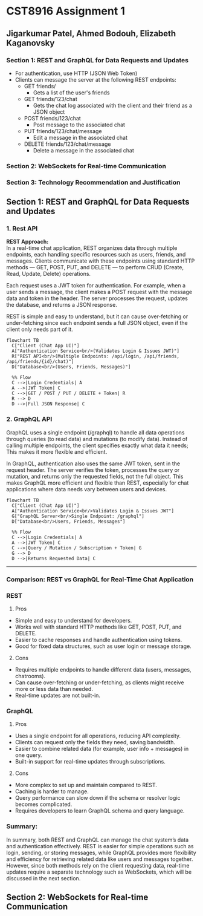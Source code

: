 # CST8916 Assignment 1
## Jigarkumar Patel, Ahmed Bodouh, Elizabeth Kaganovsky

### Section 1: REST and GraphQL for Data Requests and Updates
 - For authentication, use HTTP (JSON Web Token)
 - Clients can message the server at the following REST endpoints:
 	- GET friends/ 
 		- Gets a list of the user's friends
 	- GET friends/123/chat
 		- Gets the chat log associated with the client and their friend as a JSON object
 	- POST friends/123/chat
 		- Post message to the associated chat
 	- PUT friends/123/chat/message
 		- Edit a message in the associated chat
 	- DELETE friends/123/chat/message
 		- Delete a message in the associated chat
 		
 		
### Section 2: WebSockets for Real-time Communication

### Section 3: Technology Recommendation and Justification





## Section 1: REST and GraphQL for Data Requests and Updates

### 1. Rest API
**REST Approach:**<br>
In a real-time chat application, REST organizes data through multiple endpoints, each handling specific resources such as users, friends, and messages.
Clients communicate with these endpoints using standard HTTP methods — GET, POST, PUT, and DELETE — to perform CRUD (Create, Read, Update, Delete) operations.

Each request uses a JWT token for authentication. For example, when a user sends a message, the client makes a POST request with the message data and token in the header.
The server processes the request, updates the database, and returns a JSON response.

REST is simple and easy to understand, but it can cause over-fetching or under-fetching since each endpoint sends a full JSON object, even if the client only needs part of it.

```mermaid
flowchart TB
  C["Client (Chat App UI)"]
  A["Authentication Service<br/>(Validates Login & Issues JWT)"]
  R["REST API<br/>(Multiple Endpoints: /api/login, /api/friends, /api/friends/{id}/chat)"]
  D["Database<br/>(Users, Friends, Messages)"]

  %% Flow
  C -->|Login Credentials| A
  A -->|JWT Token| C
  C -->|GET / POST / PUT / DELETE + Token| R
  R --> D
  D -->|Full JSON Response| C
```
### 2. GraphQL API

GraphQL uses a single endpoint (/graphql) to handle all data operations through queries (to read data) and mutations (to modify data).
Instead of calling multiple endpoints, the client specifies exactly what data it needs; This makes it more flexible and efficient.

In GraphQL, authentication also uses the same JWT token, sent in the request header.
The server verifies the token, processes the query or mutation, and returns only the requested fields, not the full object.
This makes GraphQL more efficient and flexible than REST, especially for chat applications where data needs vary between users and devices.

```mermaid
flowchart TB
  C["Client (Chat App UI)"]
  A["Authentication Service<br/>Validates Login & Issues JWT"]
  G["GraphQL Server<br/>Single Endpoint: /graphql"]
  D["Database<br/>Users, Friends, Messages"]

  %% Flow
  C -->|Login Credentials| A
  A -->|JWT Token| C
  C -->|Query / Mutation / Subscription + Token| G
  G --> D
  D -->|Returns Requested Data| C

```
--- 
### Comparison: REST vs GraphQL for Real-Time Chat Application
### REST 
1) Pros
- Simple and easy to understand for developers.
- Works well with standard HTTP methods like GET, POST, PUT, and DELETE.
- Easier to cache responses and handle authentication using tokens.
- Good for fixed data structures, such as user login or message storage.

2) Cons
- Requires multiple endpoints to handle different data (users, messages, chatrooms).
- Can cause over-fetching or under-fetching, as clients might receive more or less data than needed.
- Real-time updates are not built-in.


### GraphQL
1) Pros
- Uses a single endpoint for all operations, reducing API complexity.
- Clients can request only the fields they need, saving bandwidth.
- Easier to combine related data (for example, user info + messages) in one query.
- Built-in support for real-time updates through subscriptions.

2) Cons
- More complex to set up and maintain compared to REST.
- Caching is harder to manage.
- Query performance can slow down if the schema or resolver logic becomes complicated.
- Requires developers to learn GraphQL schema and query language.

### Summary:
In summary, both REST and GraphQL can manage the chat system’s data and authentication effectively.
REST is easier for simple operations such as login, sending, or storing messages, while GraphQL provides more flexibility and efficiency for retrieving related data like users and messages together.
However, since both methods rely on the client requesting data, real-time updates require a separate technology such as WebSockets, which will be discussed in the next section.


## Section 2: WebSockets for Real-time Communication

